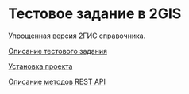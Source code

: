 
# Тестовое задание в 2GIS

Упрощенная версия 2ГИС справочника. 

[Описание тестового задания](docs/description.md)

[Установка проекта](docs/getting-started.md)

[Описание методов REST API](docs/rest.md)

